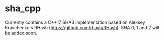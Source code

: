 # sha_cpp
Currently contains a C++17 SHA3 implementation based on Aleksey Kravchenko's RHash (https://github.com/rhash/RHash).
SHA 0, 1 and 2 will be added soon.
